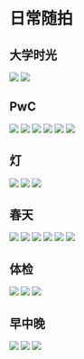 # 日常随拍

## 大学时光

<div class="album-wrap">
    <img src="/xiangce/college/1.jpg" class="medium-zoom-image"/>
    <img src="/xiangce/college/2.jpg" class="medium-zoom-image"/>    
</div>

## PwC

<div class="album-wrap">
    <img src="/xiangce/pwc/1.png" class="medium-zoom-image"/>
    <img src="/xiangce/pwc/2.png" class="medium-zoom-image"/>
    <img src="/xiangce/pwc/3.png" class="medium-zoom-image"/>
    <img src="/xiangce/pwc/4.png" class="medium-zoom-image"/>
    <img src="/xiangce/pwc/5.png" class="medium-zoom-image"/>
    <img src="/xiangce/pwc/6.png" class="medium-zoom-image"/>
</div>

## 灯

<div class="album-wrap">
    <img src="/xiangce/deng/1.jpg" class="medium-zoom-image"/>
    <img src="/xiangce/deng/2.jpg" class="medium-zoom-image"/>
    <img src="/xiangce/deng/3.jpg" class="medium-zoom-image"/>
</div>

## 春天

<div class="album-wrap">
    <img src="/xiangce/youxian/1.jpg" class="medium-zoom-image"/>
    <img src="/xiangce/youxian/2.jpg" class="medium-zoom-image"/>
    <img src="/xiangce/youxian/3.jpg" class="medium-zoom-image"/>
    <img src="/xiangce/youxian/4.jpg" class="medium-zoom-image"/>
    <img src="/xiangce/youxian/5.jpg" class="medium-zoom-image"/>
    <img src="/xiangce/youxian/6.jpg" class="medium-zoom-image"/>
</div>

## 体检

<div class="album-wrap">
    <img src="/xiangce/check/tijian1.jpg" class="medium-zoom-image"/>
    <img src="/xiangce/check/tijian2.jpg" class="medium-zoom-image"/>
    <img src="/xiangce/check/tijian3.jpg" class="medium-zoom-image"/>
</div>

## 早中晚

<div class="album-wrap">
    <img src="/xiangce/road/1.jpg" class="medium-zoom-image"/>
    <img src="/xiangce/road/2.jpg" class="medium-zoom-image"/>
    <img src="/xiangce/road/3.jpg" class="medium-zoom-image"/>
</div>

